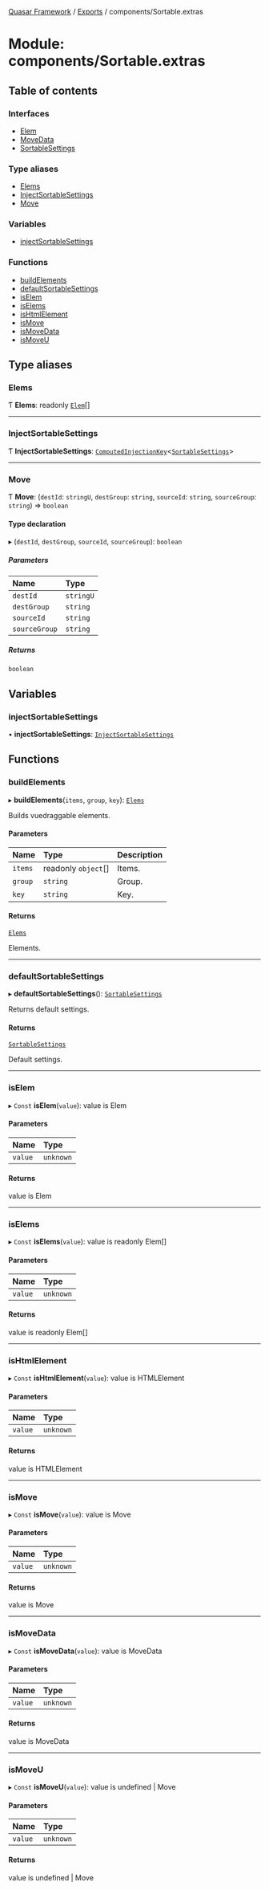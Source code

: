 [Quasar Framework](../index.md) / [Exports](../modules.md) / components/Sortable.extras

# Module: components/Sortable.extras

## Table of contents

### Interfaces

- [Elem](../interfaces/components_Sortable_extras.Elem.md)
- [MoveData](../interfaces/components_Sortable_extras.MoveData.md)
- [SortableSettings](../interfaces/components_Sortable_extras.SortableSettings.md)

### Type aliases

- [Elems](components_Sortable_extras.md#elems)
- [InjectSortableSettings](components_Sortable_extras.md#injectsortablesettings)
- [Move](components_Sortable_extras.md#move)

### Variables

- [injectSortableSettings](components_Sortable_extras.md#injectsortablesettings)

### Functions

- [buildElements](components_Sortable_extras.md#buildelements)
- [defaultSortableSettings](components_Sortable_extras.md#defaultsortablesettings)
- [isElem](components_Sortable_extras.md#iselem)
- [isElems](components_Sortable_extras.md#iselems)
- [isHtmlElement](components_Sortable_extras.md#ishtmlelement)
- [isMove](components_Sortable_extras.md#ismove)
- [isMoveData](components_Sortable_extras.md#ismovedata)
- [isMoveU](components_Sortable_extras.md#ismoveu)

## Type aliases

### Elems

Ƭ **Elems**: readonly [`Elem`](../interfaces/components_Sortable_extras.Elem.md)[]

___

### InjectSortableSettings

Ƭ **InjectSortableSettings**: [`ComputedInjectionKey`](components_api.md#computedinjectionkey)<[`SortableSettings`](../interfaces/components_Sortable_extras.SortableSettings.md)\>

___

### Move

Ƭ **Move**: (`destId`: `stringU`, `destGroup`: `string`, `sourceId`: `string`, `sourceGroup`: `string`) => `boolean`

#### Type declaration

▸ (`destId`, `destGroup`, `sourceId`, `sourceGroup`): `boolean`

##### Parameters

| Name | Type |
| :------ | :------ |
| `destId` | `stringU` |
| `destGroup` | `string` |
| `sourceId` | `string` |
| `sourceGroup` | `string` |

##### Returns

`boolean`

## Variables

### injectSortableSettings

• **injectSortableSettings**: [`InjectSortableSettings`](components_Sortable_extras.md#injectsortablesettings)

## Functions

### buildElements

▸ **buildElements**(`items`, `group`, `key`): [`Elems`](components_Sortable_extras.md#elems)

Builds vuedraggable elements.

#### Parameters

| Name | Type | Description |
| :------ | :------ | :------ |
| `items` | readonly `object`[] | Items. |
| `group` | `string` | Group. |
| `key` | `string` | Key. |

#### Returns

[`Elems`](components_Sortable_extras.md#elems)

Elements.

___

### defaultSortableSettings

▸ **defaultSortableSettings**(): [`SortableSettings`](../interfaces/components_Sortable_extras.SortableSettings.md)

Returns default settings.

#### Returns

[`SortableSettings`](../interfaces/components_Sortable_extras.SortableSettings.md)

Default settings.

___

### isElem

▸ `Const` **isElem**(`value`): value is Elem

#### Parameters

| Name | Type |
| :------ | :------ |
| `value` | `unknown` |

#### Returns

value is Elem

___

### isElems

▸ `Const` **isElems**(`value`): value is readonly Elem[]

#### Parameters

| Name | Type |
| :------ | :------ |
| `value` | `unknown` |

#### Returns

value is readonly Elem[]

___

### isHtmlElement

▸ `Const` **isHtmlElement**(`value`): value is HTMLElement

#### Parameters

| Name | Type |
| :------ | :------ |
| `value` | `unknown` |

#### Returns

value is HTMLElement

___

### isMove

▸ `Const` **isMove**(`value`): value is Move

#### Parameters

| Name | Type |
| :------ | :------ |
| `value` | `unknown` |

#### Returns

value is Move

___

### isMoveData

▸ `Const` **isMoveData**(`value`): value is MoveData

#### Parameters

| Name | Type |
| :------ | :------ |
| `value` | `unknown` |

#### Returns

value is MoveData

___

### isMoveU

▸ `Const` **isMoveU**(`value`): value is undefined \| Move

#### Parameters

| Name | Type |
| :------ | :------ |
| `value` | `unknown` |

#### Returns

value is undefined \| Move
